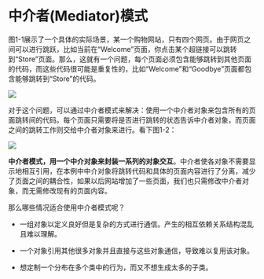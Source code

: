 # 中介者(Mediator)模式



图1-1展示了一个具体的实际场景，某一个购物网站，只有四个网页。由于网页之间可以进行跳跃，比如当前在“Welcome”页面，你点击某个超链接可以跳转到“Store”页面。那么，这就有一个问题，每个页面必须包含能够跳转到其他页面的代码，而这些代码很可能是重复性的，比如“Welcome”和“Goodbye”页面都包含能够跳转到“Store”的代码。







![](http://odw1x7kgr.bkt.clouddn.com/QQ20161008-0.png)



对于这个问题，可以通过中介者模式来解决：使用一个中介者对象来包含所有的页面跳转间的代码。每个页面只需要将是否进行跳转的状态告诉中介者对象，而页面之间的跳转工作则交给中介者对象来进行。看下图1-2：



![](http://odw1x7kgr.bkt.clouddn.com/QQ20161008-1.png)



**中介者模式，用一个中介对象来封装一系列的对象交互**。中介者使各对象不需要显示地相互引用，在本例中中介对象将跳转代码和具体的页面内容进行了分离，减少了页面之间的耦合性，如果以后网站增加了一些页面，我们也只需修改中介者对象，而无需修改现有的页面内容。



那么哪些情况适合使用中介者模式呢？

* 一组对象以定义良好但是复杂的方式进行通信。产生的相互依赖关系结构混乱且难以理解。

* 一个对象引用其他很多对象并且直接与这些对象通信，导致难以复用该对象。

* 想定制一个分布在多个类中的行为，而又不想生成太多的子类。


